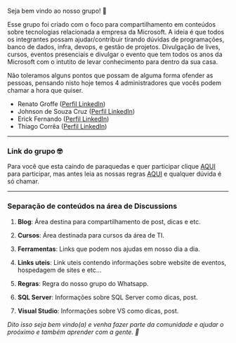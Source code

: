 Seja bem vindo ao nosso grupo! 💙

Esse grupo foi criado com o foco para compartilhamento em conteúdos sobre tecnologias relacionada a empresa da Microsoft.
A ideia é que todos os integrantes possam ajudar/contribuir tirando dúvidas de programações, banco de dados, infra, devops, e gestão de projetos.
Divulgação de lives, cursos, eventos presenciais e divulgar o evento que tem todos os anos da Microsoft com o intutito de levar conhecimento para dentro da sua casa.

Não toleramos alguns pontos que possam de alguma forma ofender as pessoas, pensando nisto hoje temos 4 administradores que vocês podem chamar a hora que quiser.

- Renato Groffe ([Perfil LinkedIn](https://www.linkedin.com/in/renatogroffe/ "Perfil LinkedIn"))
- Johnson de Souza Cruz ([Perfil LinkedIn](https://www.linkedin.com/in/johnsonsouzacruz/ "Perfil LinkedIn"))
- Erick Fernando ([Perfil LinkedIn](https://www.linkedin.com/in/erickfernandorodrigues/ "Perfil LinkedIn"))
- Thiago Corrêa ([Perfil LinkedIn](hhttps://www.linkedin.com/in/thiagocorreab/ "Perfil LinkedIn"))

---
### Link do grupo 🤓
Para você que esta caindo de paraquedas e quer participar clique [AQUI](https://chat.whatsapp.com/BtEynUIfXORKwneR8BQ8qA "AQUI") para participar, mas antes leia as nossas regras [AQUI](https://github.com/thiagocorreabotelho/tecnologias-microsoft/discussions/1 "AQUI") e qualquer dúvida é só chamar.

---

### Separação de conteúdos na área de Discussions

1. **Blog**: Área destina para compartilhamento de post, dicas e etc.

2. **Cursos**: Área destinada para cursos da área de TI.

3.  **Ferramentas**: Links que podem nos ajudas em nosso dia a dia.

4. **Links uteis**: Link uteis contendo informações sobre website de eventos, hospedagem de sites e etc...

5. **Regras**: Regra do nosso grupo do Whatsapp.

6. **SQL Server**: Informações sobre SQL Server como dicas, post.

7. **Visual Studio**: Informações sobre VS como dicas, post.

_Dito isso seja bem vindo(a) e venha fazer parte da comunidade e ajudar o proóximo e também aprender com a gente. 💙_
